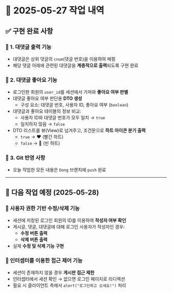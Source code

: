 # 📅 2025-05-27 작업 내역

## ✅ 구현 완료 사항

### 📌 1. 대댓글 출력 기능
- 대댓글은 상위 댓글의 `cnum`(댓글 번호)을 이용하여 매핑
- 해당 댓글 아래에 관련된 대댓글을 **계층적으로 출력**되도록 구현 완료

### 📌 2. 대댓글 좋아요 기능
- 로그인한 회원의 `user_id`를 세션에서 가져와 **좋아요 여부 판별**
- 대댓글 좋아요 여부 판단용 **DTO 생성**
  - 구성 요소: 대댓글 번호, 사용자 ID, 좋아요 여부 (`boolean`)
- 대댓글과 좋아요 테이블의 정보 비교:
  - 사용자 ID와 대댓글 번호가 모두 일치 → `true`
  - 일치하지 않음 → `false`
- DTO 리스트를 뷰(View)로 넘겨주고, 조건문으로 **하트 아이콘 분기 출력**
  - `true` → ❤️ (빨간 하트)
  - `false` → 🤍 (빈 하트)

### 📌 3. Git 반영 사항
- 오늘 작업한 모든 내용은 `Dong` 브랜치에 `push` 완료

---

## 📝 다음 작업 예정 (2025-05-28)

### 🔧 사용자 권한 기반 수정/삭제 기능
- 세션에 저장된 로그인 회원의 ID를 이용하여 **작성자 여부 확인**
- 게시글, 댓글, 대댓글에 대해 로그인 사용자가 작성자인 경우:
  - **수정 버튼 출력**
  - **삭제 버튼 출력**
- 실제 **수정 및 삭제 기능 구현**

### 🔐 인터셉터를 이용한 접근 제어 기능
- 세션이 존재하지 않을 경우 **게시판 접근 제한**
- 인터셉터에서 세션 확인 → 없으면 로그인 페이지로 리디렉션
- 필요 시 클라이언트 측에서 `alert("로그인하고 오세요!")` 처리

